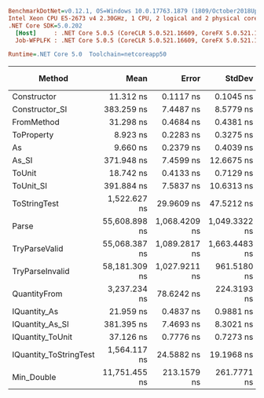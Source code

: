 ``` ini

BenchmarkDotNet=v0.12.1, OS=Windows 10.0.17763.1879 (1809/October2018Update/Redstone5)
Intel Xeon CPU E5-2673 v4 2.30GHz, 1 CPU, 2 logical and 2 physical cores
.NET Core SDK=5.0.202
  [Host]     : .NET Core 5.0.5 (CoreCLR 5.0.521.16609, CoreFX 5.0.521.16609), X64 RyuJIT
  Job-WFPLFK : .NET Core 5.0.5 (CoreCLR 5.0.521.16609, CoreFX 5.0.521.16609), X64 RyuJIT

Runtime=.NET Core 5.0  Toolchain=netcoreapp50  

```
|                 Method |          Mean |         Error |        StdDev |  Gen 0 | Gen 1 | Gen 2 | Allocated |
|----------------------- |--------------:|--------------:|--------------:|-------:|------:|------:|----------:|
|            Constructor |     11.312 ns |     0.1117 ns |     0.1045 ns |      - |     - |     - |         - |
|         Constructor_SI |    383.259 ns |     7.4487 ns |     8.5779 ns | 0.0072 |     - |     - |     192 B |
|             FromMethod |     31.298 ns |     0.4684 ns |     0.4381 ns |      - |     - |     - |         - |
|             ToProperty |      8.923 ns |     0.2283 ns |     0.3275 ns |      - |     - |     - |         - |
|                     As |      9.660 ns |     0.2379 ns |     0.4039 ns |      - |     - |     - |         - |
|                  As_SI |    371.948 ns |     7.4599 ns |    12.6675 ns | 0.0072 |     - |     - |     192 B |
|                 ToUnit |     18.742 ns |     0.4133 ns |     0.7129 ns |      - |     - |     - |         - |
|              ToUnit_SI |    391.884 ns |     7.5837 ns |    10.6313 ns | 0.0072 |     - |     - |     192 B |
|           ToStringTest |  1,522.627 ns |    29.9609 ns |    47.5212 ns | 0.0343 |     - |     - |     944 B |
|                  Parse | 55,608.898 ns | 1,068.4209 ns | 1,049.3322 ns | 1.2207 |     - |     - |   33344 B |
|          TryParseValid | 55,068.387 ns | 1,089.2817 ns | 1,663.4483 ns | 1.2207 |     - |     - |   33320 B |
|        TryParseInvalid | 58,181.309 ns | 1,027.9211 ns |   961.5180 ns | 1.2207 |     - |     - |   32928 B |
|           QuantityFrom |  3,237.234 ns |    78.6242 ns |   224.3193 ns |      - |     - |     - |      56 B |
|           IQuantity_As |     21.959 ns |     0.4837 ns |     0.9881 ns | 0.0009 |     - |     - |      24 B |
|        IQuantity_As_SI |    381.395 ns |     7.4693 ns |     8.3021 ns | 0.0072 |     - |     - |     192 B |
|       IQuantity_ToUnit |     37.126 ns |     0.7776 ns |     0.7273 ns | 0.0021 |     - |     - |      56 B |
| IQuantity_ToStringTest |  1,564.117 ns |    24.5882 ns |    19.1968 ns | 0.0343 |     - |     - |     944 B |
|             Min_Double | 11,751.455 ns |   213.1579 ns |   261.7771 ns |      - |     - |     - |         - |
